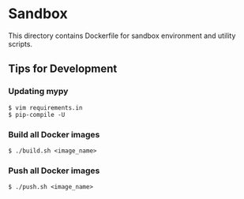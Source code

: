 # Sandbox
This directory contains Dockerfile for sandbox environment and utility scripts.

## Tips for Development
### Updating mypy
```console
$ vim requirements.in
$ pip-compile -U
```

### Build all Docker images
```console
$ ./build.sh <image_name>
```

### Push all Docker images
```console
$ ./push.sh <image_name>
```
